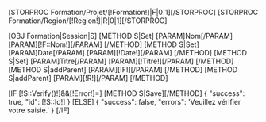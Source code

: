 [STORPROC Formation/Projet/[!Formation!]|F|0|1][/STORPROC]
[STORPROC Formation/Region/[!Region!]|R|0|1][/STORPROC]

[OBJ Formation|Session|S]
[METHOD S|Set]
    [PARAM]Nom[/PARAM]
    [PARAM][!F::Nom!][/PARAM]
[/METHOD]
[METHOD S|Set]
    [PARAM]Date[/PARAM]
    [PARAM][!Date!][/PARAM]
[/METHOD]
[METHOD S|Set]
    [PARAM]Titre[/PARAM]
    [PARAM][!Titre!][/PARAM]
[/METHOD]
[METHOD S|addParent]
    [PARAM][!F!][/PARAM]
[/METHOD]
[METHOD S|addParent]
    [PARAM][!R!][/PARAM]
[/METHOD]

[IF [!S::Verify()!]&&[!Error!]=]
        [METHOD S|Save][/METHOD]
        {
            "success": true,
            "id": [!S::Id!]
        }
[ELSE]
{
    "success": false,
    "errors": 'Veuillez vérifier votre saisie.'
}
[/IF]
